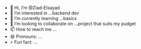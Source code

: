 - 👋 Hi, I’m @Ziad-Elsayad
- 👀 I’m interested in ...backend dev
- 🌱 I’m currently learning ...basics
- 💞️ I’m looking to collaborate on ...project that suits my pudget
- 📫 How to reach me ...
- 😄 Pronouns: ...
- ⚡ Fun fact: ...

<!---
Ziad-Elsayad/Ziad-Elsayad is a ✨ special ✨ repository because its `README.md` (this file) appears on your GitHub profile.
You can click the Preview link to take a look at your changes.
--->
